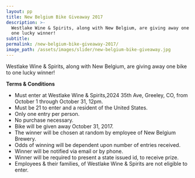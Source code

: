 ```yaml
---
layout: pp
title: New Belgium Bike Giveaway 2017
description: >-
  Westlake Wine & Spirits, along with New Belgium, are giving away one bike to
  one lucky winner!
subtitle:
permalink: /new-belgium-bike-giveaway-2017/
image_path: /assets/images/slider/new-belgium-bike-giveaway.jpg
---
```



Westlake Wine & Spirits, along with New Belgium, are giving away one bike to one lucky winner!

**Terms & Conditions**

* Must enter at Westlake Wine & Spirits,2024 35th Ave, Greeley, CO, from October 1 through October 31, 12pm.
* Must be 21 to enter and a resident of the United States.
* Only one entry per person.
* No purchase necessary.
* Bike will be given away October 31, 2017.
* The winner will be chosen at random by employee of New Belgium Brewery.
* Odds of winning will be dependent upon number of entries received.
* Winner will be notified via email or by phone.
* Winner will be required to present a state issued id, to receive prize.
* Employees & their families, of Westlake Wine & Spirits are not eligible to enter.